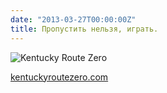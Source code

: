 ```yaml
---
date: "2013-03-27T00:00:00Z"
title: Пропустить нельзя, играть.
---
```


![Kentucky Route Zero](/img/posts/kentuckyroutezero.jpg)

[kentuckyroutezero.com](http://kentuckyroutezero.com/)